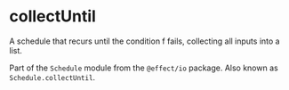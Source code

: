 # collectUntil

A schedule that recurs until the condition f fails, collecting all inputs
into a list.

Part of the `Schedule` module from the `@effect/io` package. Also known as `Schedule.collectUntil`.
